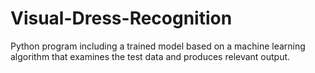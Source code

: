 # Visual-Dress-Recognition
Python program including a trained model based on a machine learning algorithm that examines the test data and produces relevant output.
